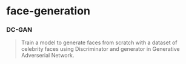 # face-generation
### DC-GAN
> Train a model to generate faces from scratch with a dataset of celebrity faces using Discriminator and generator in Generative Adverserial Network.
